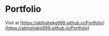 # Portfolio

Visit at [https://abhishekg999.github.io/Portfolio](https://abhishekg999.github.io/Portfolio)
